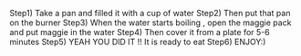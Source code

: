   Step1) Take a pan and filled it with a cup of water 
  Step2) Then put that pan on the burner
  Step3) When the water starts boiling , open the maggie pack and put  maggie in the water
  Step4) Then cover it from a plate for 5-6 minutes
  Step5) YEAH YOU DID IT !! It is ready to eat 
  Step6) ENJOY:)